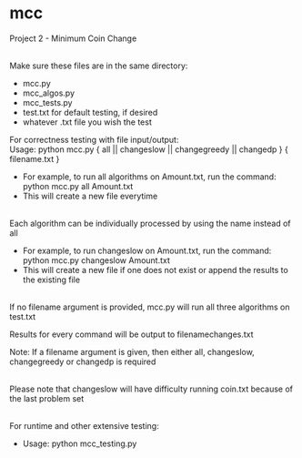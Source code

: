 # mcc
Project 2 - Minimum Coin Change<br><br>

Make sure these files are in the same directory:<br>
- mcc.py<br>
- mcc_algos.py<br>
- mcc_tests.py<br>
- test.txt for default testing, if desired<br>
- whatever .txt file you wish the test<br>

For correctness testing with file input/output:<br>
Usage: python mcc.py { all || changeslow || changegreedy || changedp } { filename.txt }<br>
- For example, to run all algorithms on Amount.txt, run the command: python mcc.py all Amount.txt
- This will create a new file everytime<br><br>

Each algorithm can be individually processed by using the name instead of all
- For example, to run changeslow on Amount.txt, run the command: python mcc.py changeslow Amount.txt
- This will create a new file if one does not exist or append the results to the existing file<br><br>

If no filename argument is provided, mcc.py will run all three algorithms on test.txt<br>

Results for every command will be output to filenamechanges.txt<br>

Note: If a filename argument is given, then either all, changeslow, changegreedy or changedp is required<br><br>

Please note that changeslow will have difficulty running coin.txt because of the last problem set<br><br>

For runtime and other extensive testing:<br>
- Usage: python mcc_testing.py
